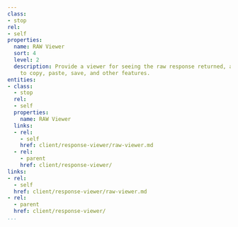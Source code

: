 ```yaml
---
class:
- stop
rel:
- self
properties:
  name: RAW Viewer
  sort: 4
  level: 2
  description: Provide a viewer for seeing the raw response returned, and be able
    to copy, paste, save, and other features.
entities:
- class:
  - stop
  rel:
  - self
  properties:
    name: RAW Viewer
  links:
  - rel:
    - self
    href: client/response-viewer/raw-viewer.md
  - rel:
    - parent
    href: client/response-viewer/
links:
- rel:
  - self
  href: client/response-viewer/raw-viewer.md
- rel:
  - parent
  href: client/response-viewer/
...
```

